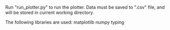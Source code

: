 Run "run_plotter.py" to run the plotter. Data must be saved to ".csv" file, and will be stored in current working directory.

The following libraries are used:
matplotlib
numpy
typing
